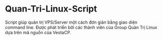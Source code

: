# Quan-Tri-Linux-Script
Script giúp quản trị VPS/Server một cách đơn giản bằng giao diện command line. Được phát triển bởi các thành viên của Group Quản Trị Linux dựa trên mã nguồn của VestaCP.
